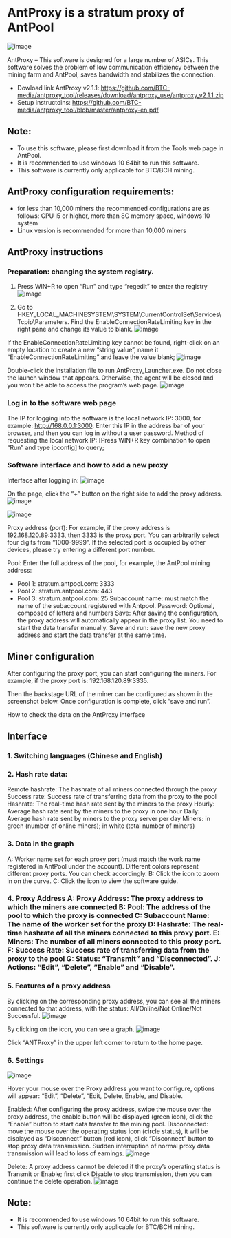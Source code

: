 # AntProxy is a stratum proxy of AntPool

![image](https://github.com/BTC-media/antproxy_tool/assets/71077949/4e865b3c-e61b-4757-8d0a-d5d91563d13d)

AntProxy – This software is designed for a large number of ASICs. This software solves the problem of low communication efficiency between the mining farm and AntPool, saves bandwidth and stabilizes the connection.

- Dowload link AntProxy v2.1.1: https://github.com/BTC-media/antproxy_tool/releases/download/antproxy_use/antproxy_v2.1.1.zip
- Setup instructoins: https://github.com/BTC-media/antproxy_tool/blob/master/antproxy-en.pdf

## Note:
+ To use this software, please first download it from the Tools web page in AntPool.
+ It is recommended to use windows 10 64bit to run this software.
+ This software is currently only applicable for BTC/BCH mining.

## AntProxy configuration requirements:
+ for less than 10,000 miners the recommended configurations are as follows: CPU i5 or higher, more than 8G memory space, windows 10 system
+ Linux version is recommended for more than 10,000 miners

## AntProxy instructions

### Preparation: changing the system registry.
1. Press WIN+R to open “Run” and type “regedit” to enter the registry
![image](https://github.com/BTC-media/antproxy_tool/assets/71077949/68848384-1327-4a23-ba98-f6285c6a0b36)

2. Go to HKEY_LOCAL_MACHINESYSTEM\SYSTEM\CurrentControlSet\Services\Tcpip\Parameters. Find the EnableConnectionRateLimiting key in the right pane and change its value to blank.
![image](https://github.com/BTC-media/antproxy_tool/assets/71077949/2e41f839-0247-4973-a0c4-838676803d65)

If the EnableConnectionRateLimiting key cannot be found, right-click on an empty location to create a new “string value”, name it “EnableConnectionRateLimiting” and leave the value blank;
![image](https://github.com/BTC-media/antproxy_tool/assets/71077949/d92ba639-128a-4e00-b2db-28bde18354ae)

Double-click the installation file to run AntProxy_Launcher.exe. Do not close the launch window that appears. Otherwise, the agent will be closed and you won’t be able to access the program’s web page.
![image](https://github.com/BTC-media/antproxy_tool/assets/71077949/f0af765c-f39d-4adf-b8cc-4d38d47e9941)

### Log in to the software web page
The IP for logging into the software is the local network IP: 3000, for example: http://168.0.0.1:3000. Enter this IP in the address bar of your browser, and then you can log in without a user password. Method of requesting the local network IP: [Press WIN+R key combination to open “Run” and type ipconfig] to query;

### Software interface and how to add a new proxy
Interface after logging in:
![image](https://github.com/BTC-media/antproxy_tool/assets/71077949/bb396ad4-7304-4f6a-ac90-9e592400ebbd)

On the page, click the “+” button on the right side to add the proxy address.
![image](https://github.com/BTC-media/antproxy_tool/assets/71077949/74d6f9ea-5536-45f7-bcb5-3965726f304f)

![image](https://github.com/BTC-media/antproxy_tool/assets/71077949/6aba73e7-aaa1-4bb4-88ca-414c781b368a)

Proxy address (port): For example, if the proxy address is 192.168.120.89:3333, then 3333 is the proxy port. You can arbitrarily select four digits from “1000-9999”. If the selected port is occupied by other devices, please try entering a different port number.

Pool: Enter the full address of the pool, for example, the AntPool mining address:
  + Pool 1: stratum.antpool.com: 3333
  + Pool 2: stratum.antpool.com: 443
  + Pool 3: stratum.antpool.com: 25
Subaccount name: must match the name of the subaccount registered with Antpool.
Password: Optional, composed of letters and numbers
Save: After saving the configuration, the proxy address will automatically appear in the proxy list. You need to start the data transfer manually.
Save and run: save the new proxy address and start the data transfer at the same time.

## Miner configuration
After configuring the proxy port, you can start configuring the miners. For example, if the proxy port is: 192.168.120.89:3335.

Then the backstage URL of the miner can be configured as shown in the screenshot below. Once configuration is complete, click “save and run”.

How to check the data on the AntProxy interface

## Interface

### 1. Switching languages (Chinese and English)

### 2. Hash rate data:

Remote hashrate: The hashrate of all miners connected through the proxy Success rate: Success rate of transferring data from the proxy to the pool Hashrate: The real-time hash rate sent by the miners to the proxy Hourly: Average hash rate sent by the miners to the proxy in one hour Daily: Average hash rate sent by miners to the proxy server per day Miners: in green (number of online miners); in white (total number of miners)

### 3. Data in the graph

A: Worker name set for each proxy port (must match the work name registered in AntPool under the account). Different colors represent different proxy ports. You can check accordingly. B: Click the icon to zoom in on the curve. C: Click the icon to view the software guide.

### 4. Proxy Address A: Proxy Address: The proxy address to which the miners are connected B: Pool: The address of the pool to which the proxy is connected C: Subaccount Name: The name of the worker set for the proxy D: Hashrate: The real-time hashrate of all the miners connected to this proxy port. E: Miners: The number of all miners connected to this proxy port. F: Success Rate: Success rate of transferring data from the proxy to the pool G: Status: “Transmit” and “Disconnected”. J: Actions: “Edit”, “Delete”, “Enable” and “Disable”.

### 5. Features of a proxy address

By clicking on the corresponding proxy address, you can see all the miners connected to that address, with the status: All/Online/Not Online/Not Successful.
![image](https://github.com/BTC-media/antproxy_tool/assets/71077949/f6e8897d-f468-46ec-90cf-4be37a36df12)

By clicking on the icon, you can see a graph.
![image](https://github.com/BTC-media/antproxy_tool/assets/71077949/7409f71f-5ae5-4ce3-8b8e-2253782138d3)

Click “ANTProxy” in the upper left corner to return to the home page.

### 6. Settings
![image](https://github.com/BTC-media/antproxy_tool/assets/71077949/5e195a75-e594-4f73-8461-5c63ad5290a2)

Hover your mouse over the Proxy address you want to configure, options will appear: “Edit”, “Delete”, “Edit, Delete, Enable, and Disable.

Enabled: After configuring the proxy address, swipe the mouse over the proxy address, the enable button will be displayed (green icon), click the “Enable” button to start data transfer to the mining pool.
Disconnected: move the mouse over the operating status icon (circle status), it will be displayed as “Disconnect” button (red icon), click “Disconnect” button to stop proxy data transmission.
Sudden interruption of normal proxy data transmission will lead to loss of earnings.
![image](https://github.com/BTC-media/antproxy_tool/assets/71077949/edc0f2d3-a216-4fcd-bee2-27e99d30860a)

Delete: A proxy address cannot be deleted if the proxy’s operating status is Transmit or Enable; first click Disable to stop transmission, then you can continue the delete operation.
![image](https://github.com/BTC-media/antproxy_tool/assets/71077949/124573fb-ee54-4c79-b725-fa96e4e4cd93)

Note:
-------
+ It is recommended to use windows 10 64bit to run this software.
+ This software is currently only applicable for BTC/BCH mining.
